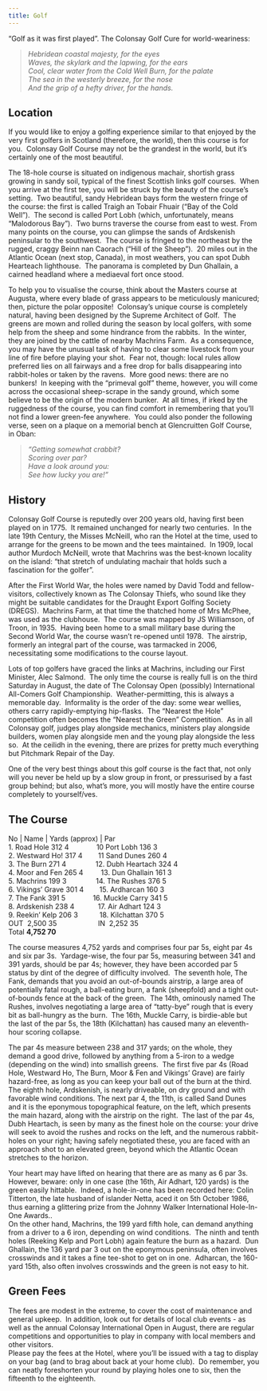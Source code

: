 ```yaml
---
title: Golf
---
```


“Golf as it was first played”.
The Colonsay Golf Cure for world-weariness:
<blockquote><div class="blueblock"><em>Hebridean coastal majesty, for the eyes<br />Waves, the skylark and the lapwing, for the ears<br />Cool, clear water from the Cold Well Burn, for the palate<br />The sea in the westerly breeze, for the nose<br />And the grip of a hefty driver, for the hands.</em></div>
</blockquote>

## Location

If you would like to enjoy a golfing experience similar to that enjoyed by the very first golfers in Scotland (therefore, the world), then this course is for you.  Colonsay Golf Course may not be the grandest in the world, but it’s certainly one of the most beautiful.

The 18-hole course is situated on indigenous machair, shortish grass growing in sandy soil, typical of the finest Scottish links golf courses.  When you arrive at the first tee, you will be struck by the beauty of the course’s setting.  Two beautiful, sandy Hebridean bays form the western fringe of the course: the first is called Traigh an Tobair Fhuair (“Bay of the Cold Well”).  The second is called Port Lobh (which, unfortunately, means “Malodorous Bay”).  Two burns traverse the course from east to west. From many points on the course, you can glimpse the sands of Ardskenish peninsular to the southwest.  The course is fringed to the northeast by the rugged, craggy Beinn nan Caorach (“Hill of the Sheep”).  20 miles out in the Atlantic Ocean (next stop, Canada), in most weathers, you can spot Dubh Hearteach lighthouse.  The panorama is completed by Dun Ghallain, a cairned headland where a mediaeval fort once stood.

To help you to visualise the course, think about the Masters course at Augusta, where every blade of grass appears to be meticulously manicured; then, picture the polar opposite!  Colonsay’s unique course is completely natural, having been designed by the Supreme Architect of Golf.  The greens are mown and rolled during the season by local golfers, with some help from the sheep and some hindrance from the rabbits.  In the winter, they are joined by the cattle of nearby Machrins Farm.  As a consequence, you may have the unusual task of having to clear some livestock from your line of fire before playing your shot.  Fear not, though: local rules allow preferred lies on all fairways and a free drop for balls disappearing into rabbit-holes or taken by the ravens.  More good news: there are no bunkers!  In keeping with the “primeval golf” theme, however, you will come across the occasional sheep-scrape in the sandy ground, which some believe to be the origin of the modern bunker.  At all times, if irked by the ruggedness of the course, you can find comfort in remembering that you’ll not find a lower green-fee anywhere.  You could also ponder the following verse, seen on a plaque on a memorial bench at Glencruitten Golf Course, in Oban:

<blockquote><div class="blueblock"><em>“Getting somewhat crabbit?<br />Scoring over par?<br />Have a look around you:<br />See how lucky you are!”</em></div>
</blockquote>

## History

Colonsay Golf Course is reputedly over 200 years old, having first been played on in 1775.  It remained unchanged for nearly two centuries.  In the late 19th Century, the Misses McNeill, who ran the Hotel at the time, used to arrange for the greens to be mown and the tees maintained.  In 1909, local author Murdoch McNeill, wrote that Machrins was the best-known locality on the island: “that stretch of undulating machair that holds such a fascination for the golfer”.

After the First World War, the holes were named by David Todd and fellow-visitors, collectively known as The Colonsay Thiefs, who sound like they might be suitable candidates for the Draught Export Golfing Society (DREGS).  Machrins Farm, at that time the thatched home of Mrs McPhee, was used as the clubhouse.  The course was mapped by JS Williamson, of Troon, in 1935.  Having been home to a small military base during the Second World War, the course wasn’t re-opened until 1978.  The airstrip, formerly an integral part of the course, was tarmacked in 2006, necessitating some modifications to the course layout.

Lots of top golfers have graced the links at Machrins, including our First Minister, Alec Salmond.  The only time the course is really full is on the third Saturday in August, the date of The Colonsay Open (possibly) International All-Comers Golf Championship.  Weather-permitting, this is always a memorable day.  Informality is the order of the day: some wear wellies, others carry rapidly-emptying hip-flasks.  The “Nearest the Hole” competition often becomes the “Nearest the Green” Competition.  As in all Colonsay golf, judges play alongside mechanics, ministers play alongside builders, women play alongside men and the young play alongside the less so.  At the ceilidh in the evening, there are prizes for pretty much everything but Pitchmark Repair of the Day.

One of the very best things about this golf course is the fact that, not only will you never be held up by a slow group in front, or pressurised by a fast group behind; but also, what’s more, you will mostly have the entire course completely to yourself/ves.

## The Course

No | Name | Yards (approx) | Par<br />1. Road Hole 312 4              10 Port Lobh 136 3<br />2. Westward Ho! 317 4        11 Sand Dunes 260 4<br />3. The Burn 271 4               12. Dubh Heartach 324 4<br />4. Moor and Fen 265 4         13. Dun Ghallain 161 3<br />5. Machrins 199 3               14. The Rushes 376 5<br />6. Vikings’ Grave 301 4        15. Ardharcan 160 3<br />7. The Fank 391 5              16. Muckle Carry 341 5<br />8. Ardskenish 238 4            17. Air Adhart 124 3<br />9. Reekin’ Kelp 206 3           18. Kilchattan 370 5<br />OUT  2,500 35                     IN  2,252 35<br />Total <strong>4,752 70</strong>

The course measures 4,752 yards and comprises four par 5s, eight par 4s and six par 3s.  Yardage-wise, the four par 5s, measuring between 341 and 391 yards, should be par 4s; however, they have been accorded par 5 status by dint of the degree of difficulty involved.  The seventh hole, The Fank, demands that you avoid an out-of-bounds airstrip, a large area of potentially fatal rough, a ball-eating burn, a fank (sheepfold) and a tight out-of-bounds fence at the back of the green.  The 14th, ominously named The Rushes, involves negotiating a large area of “tatty-bye” rough that is every bit as ball-hungry as the burn.  The 16th, Muckle Carry, is birdie-able but the last of the par 5s, the 18th (Kilchattan) has caused many an eleventh-hour scoring collapse.

The par 4s measure between 238 and 317 yards; on the whole, they demand a good drive, followed by anything from a 5-iron to a wedge (depending on the wind) into smallish greens.  The first five par 4s (Road Hole, Westward Ho, The Burn, Moor & Fen and Vikings’ Grave) are fairly hazard-free, as long as you can keep your ball out of the burn at the third.  The eighth hole, Ardskenish, is nearly driveable, on dry ground and with favorable wind conditions. The next par 4, the 11th, is called Sand Dunes and it is the eponymous topographical feature, on the left, which presents the main hazard, along with the airstrip on the right.  The last of the par 4s, Dubh Heartach, is seen by many as the finest hole on the course: your drive will seek to avoid the rushes and rocks on the left, and the numerous rabbit-holes on your right; having safely negotiated these, you are faced with an approach shot to an elevated green, beyond which the Atlantic Ocean stretches to the horizon.

Your heart may have lifted on hearing that there are as many as 6 par 3s.  However, beware: only in one case (the 16th, Air Adhart, 120 yards) is the green easily hittable.  Indeed, a hole-in-one has been recorded here: Colin Titterton, the late husband of islander Netta, aced it on 5th October 1986, thus earning a glittering prize from the Johnny Walker International Hole-In-One Awards..<br />On the other hand, Machrins, the 199 yard fifth hole, can demand anything from a driver to a 6 iron, depending on wind conditions.  The ninth and tenth holes (Reeking Kelp and Port Lobh) again feature the burn as a hazard.  Dun Ghallain, the 136 yard par 3 out on the eponymous peninsula, often involves crosswinds and it takes a fine tee-shot to get on in one.  Adharcan, the 160-yard 15th, also often involves crosswinds and the green is not easy to hit.

## Green Fees

The fees are modest in the extreme, to cover the cost of maintenance and general upkeep.  In addition, look out for details of local club events - as well as the annual Colonsay International Open in August, there are regular competitions and opportunities to play in company with local members and other visitors.<br />Please pay the fees at the Hotel, where you’ll be issued with a tag to display on your bag (and to brag about back at your home club).  Do remember, you can neatly foreshorten your round by playing holes one to six, then the fifteenth to the eighteenth.